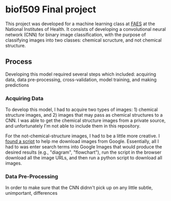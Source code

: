 # biof509 Final project

This project was developed for a machine learning class at [FAES](https://faes.org/) at the National Institutes of Health. It consists of developing a convolutional neural network (CNN) for binary image classification, with the purpose of classifying images into two classes: chemical scructure, and not chemical structure.

## Process

Developing this model required several steps which included: acquiring data, data pre-processing, cross-validation, model training, and making predictions

### Acquiring Data

To develop this model, I had to acquire two types of images: 1) chemical structure images, and 2) images that may pass as chemical structures to a CNN. I was able to get the chemical structure images from a private source, and unfortunately I'm not able to include them in this repository.

For the not-chemical-structure images, I had to be a little more creative. I [found a script](https://www.pyimagesearch.com/2017/12/04/how-to-create-a-deep-learning-dataset-using-google-images/) to help me download images from Google. Essentially, all I had to was enter search terms into Google Images that would produce the desired results (e.g., "diagram", "flowchart"), run the script in the browser download all the image URLs, and then run a python script to download all images.

### Data Pre-Processing

In order to make sure that the CNN didnn't pick up on any little subtle, unimportant, differences 
